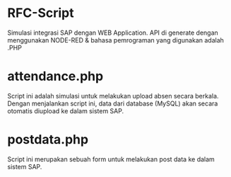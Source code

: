 # RFC-Script
Simulasi integrasi SAP dengan WEB Application.
API di generate dengan menggunakan NODE-RED & bahasa pemrograman yang digunakan adalah .PHP

# attendance.php
Script ini adalah simulasi untuk melakukan upload absen secara berkala. Dengan menjalankan script ini, data dari database (MySQL) akan secara otomatis diupload ke dalam sistem SAP.

# postdata.php
Script ini merupakan sebuah form untuk melakukan post data ke dalam sistem SAP.
